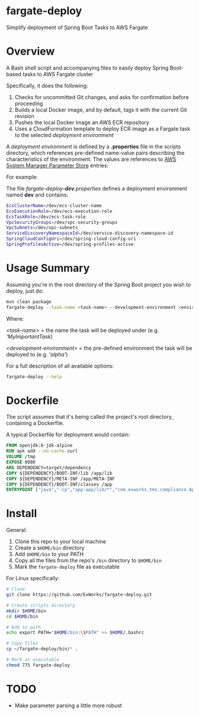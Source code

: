 fargate-deploy
=

Simplify deployment of Spring Boot Tasks to AWS Fargate

Overview
=

A Bash shell script and accompanying files to easily deploy Spring Boot-based tasks to AWS Fargate cluster

Specifically, it does the following:

1) Checks for uncommitted Git changes, and asks for confirmation before proceeding
2) Builds a local Docker image, and by default, tags it with the current Git revision
3) Pushes the local Docker image an AWS ECR repository
4) Uses a CloudFormation template to deploy ECR image as a Fargate task to the selected *deployment environment*

A *deployment environment* is defined by a **.properties** file in the scripts directory, which references pre-defined 
name-value pairs describing the characteristics of the environment.  The values are references to [AWS System Manager 
Parameter Store](https://aws.amazon.com/systems-manager/features/#Parameter_Store) entries:

For example:

The file *fargate-deploy-**dev**.properties* defines a deployment environment named **dev** and contains:

```sh
EcsClusterName=/dev/ecs-cluster-name
EcsExecutionRole=/dev/ecs-execution-role
EcsTaskRole=/dev/ecs-task-role
VpcSecurityGroups=/dev/vpc-security-groups
VpcSubnets=/dev/vpc-subnets
ServiceDiscoveryNamespaceId=/dev/service-discovery-namespace-id
SpringCloudConfigUri=/dev/spring-cloud-config-uri
SpringProfilesActive=/dev/spring-profiles-active
 ```
 
Usage Summary
=

Assuming you're in the root directory of the Spring Boot project you wish to deploy, just do:

```sh
mvn clean package
fargate-deploy --task-name <task-name> --development-environment <environment-name>
```

Where:
 
*\<task-name>* = the name the task will be deployed under (e.g. *'MyImportantTask*)

*\<development-environment>* = the pre-defined environment the task will be deployed to (e.g. *'alpha'*)  

For a full description of all available options:

```sh
fargate-deploy --help
``` 

Dockerfile
=

The script assumes that it's being called the project's root directory, containing a Dockerfile.  

A typical Dockerfile for 
deployment would contain:

```dockerfile
FROM openjdk:8-jdk-alpine
RUN apk add --no-cache curl
VOLUME /tmp
EXPOSE 8080
ARG DEPENDENCY=target/dependency
COPY ${DEPENDENCY}/BOOT-INF/lib /app/lib
COPY ${DEPENDENCY}/META-INF /app/META-INF
COPY ${DEPENDENCY}/BOOT-INF/classes /app
ENTRYPOINT ["java","-cp","app:app/lib/*","com.exworks.tms.compliance.Application"] 
```

Install
=

General:

1) Clone this repo to your local machine
1) Create a `$HOME/bin` directory
2) Add `$HOME/bin` to your PATH
3) Copy all the files from the repo's `/bin` directory to `$HOME/bin`
4) Mark the `fargate-deploy` file as executable

For Linux specifically:
```sh
# Clone
git clone https://github.com/ExWorks/fargate-deploy.git

# Create scripts directory
mkdir $HOME/bin
cd $HOME/bin

# Add to path
echo export PATH="$HOME/bin:\$PATH" >> $HOME/.bashrc

# Copy files
cp ~/fargate-deploy/bin/* .

# Mark as executable
chmod 775 fargate-deploy
```

TODO
=

- Make parameter parsing a little more robust
 

